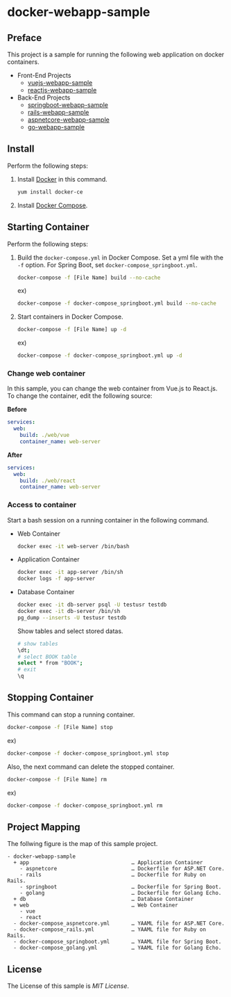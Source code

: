 # docker-webapp-sample

## Preface
This project is a sample for running the following web application on docker containers.

- Front-End Projects
    - [vuejs-webapp-sample](https://github.com/ybkuroki/vuejs-webapp-sample)
    - [reactjs-webapp-sample](https://github.com/ybkuroki/reactjs-webapp-sample)
- Back-End Projects
    - [springboot-webapp-sample](https://github.com/ybkuroki/springboot-webapp-sample)
    - [rails-webapp-sample](https://github.com/ybkuroki/rails-webapp-sample)
    - [aspnetcore-webapp-sample](https://github.com/ybkuroki/aspnetcore-webapp-sample)
    - [go-webapp-sample](https://github.com/ybkuroki/go-webapp-sample)

## Install
Perform the following steps:

1. Install [Docker](https://www.docker.com/) in this command.
    ```bash
    yum install docker-ce
    ```
1. Install [Docker Compose](https://docs.docker.com/compose/).

## Starting Container
Perform the following steps:

1. Build the ``docker-compose.yml`` in Docker Compose. Set a yml file with the ``-f`` option. For Spring Boot, set ``docker-compose_springboot.yml``.
    ```bash
    docker-compose -f [File Name] build --no-cache
    ```
    ex)
    ```bash
    docker-compose -f docker-compose_springboot.yml build --no-cache
    ```
1. Start containers in Docker Compose.
    ```bash
    docker-compose -f [File Name] up -d
    ```
    ex)
    ```bash
    docker-compose -f docker-compose_springboot.yml up -d
    ```

### Change web container
In this sample, you can change the web container from Vue.js to React.js. To change the container, edit the following source:

**Before**
```yml
services:
  web:
    build: ./web/vue
    container_name: web-server
```

**After**
```yml
services:
  web:
    build: ./web/react
    container_name: web-server
```

### Access to container
Start a bash session on a running container in the following command.

- Web Container
    ```bash
    docker exec -it web-server /bin/bash
    ```
- Application Container
    ```bash
    docker exec -it app-server /bin/sh
    docker logs -f app-server
    ```
- Database Container
    ```bash
    docker exec -it db-server psql -U testusr testdb
    docker exec -it db-server /bin/sh
    pg_dump --inserts -U testusr testdb
    ```
    Show tables and select stored datas.
    ```bash
    # show tables
    \dt;
    # select BOOK table
    select * from "BOOK";
    # exit
    \q
    ```

## Stopping Container
This command can stop a running container.

```bash
docker-compose -f [File Name] stop
```

ex)
```bash
docker-compose -f docker-compose_springboot.yml stop
```

Also, the next command can delete the stopped container.

```bash
docker-compose -f [File Name] rm
```

ex)
```bash
docker-compose -f docker-compose_springboot.yml rm
```

## Project Mapping
The follwing figure is the map of this sample project.

```
- docker-webapp-sample
  + app                                 … Application Container
    - aspnetcore                        … Dockerfile for ASP.NET Core.
    - rails                             … Dockerfile for Ruby on Rails.
    - springboot                        … Dockerfile for Spring Boot.
    - golang                            … Dockerfile for Golang Echo.
  + db                                  … Database Container
  + web                                 … Web Container
    - vue
    - react
  - docker-compose_aspnetcore.yml       … YAAML file for ASP.NET Core.
  - docker-compose_rails.yml            … YAAML file for Ruby on Rails.
  - docker-compose_springboot.yml       … YAAML file for Spring Boot.
  - docker-compose_golang.yml           … YAAML file for Golang Echo.
```

## License
The License of this sample is *MIT License*.
